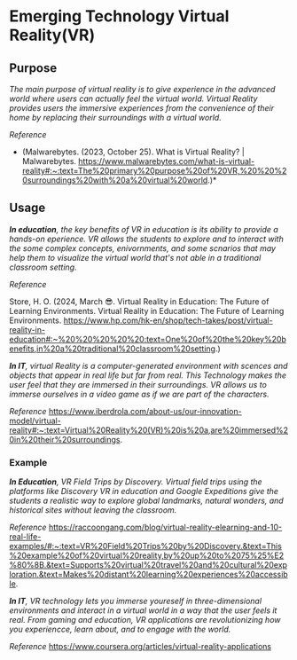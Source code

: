 # Emerging Technology Virtual Reality(VR)

## Purpose

_The main purpose of virtual reality is to give experience in the advanced world where users can actually feel the virtual world. Virtual Reality provides users the immersive experiences from the convenience of their home by replacing their surroundings with a virtual world._  
 
_Reference_

* (Malwarebytes. (2023, October 25). What is Virtual Reality? | Malwarebytes. https://www.malwarebytes.com/what-is-virtual-reality#:~:text=The%20primary%20purpose%20of%20VR,%20%20%20surroundings%20with%20a%20virtual%20world.)* 


## Usage
_**In education**, the key benefits of VR in education is its ability to provide a hands-on eperience. VR allows the students to explore and to interact with the some complex concepts, enivornments, and some scnarios that may help them to visualize the virtual world that's not able in a traditional classroom setting._

_Reference_

Store, H. O. (2024, March 😎. Virtual Reality in Education: The Future of Learning Environments. Virtual Reality in Education: The Future of Learning Environments. https://www.hp.com/hk-en/shop/tech-takes/post/virtual-reality-in-education#:~%20%20%20%20%20:text=One%20of%20the%20key%20benefits,in%20a%20traditional%20classroom%20setting.)

_**In IT**, virtual Reality is a computer-generated environment with scences and objects that appear in real life but far from real. This Technology makes the user feel that they are immersed in their surroundings. VR allows us to immerse ourselves in a video game as if we are part of the characters._

_Reference_
https://www.iberdrola.com/about-us/our-innovation-model/virtual-reality#:~:text=Virtual%20Reality%20(VR)%20is%20a,are%20immersed%20in%20their%20surroundings.

### Example
_**In Education**, VR Field Trips by Discovery. Virtual field trips using the platforms like Discovery VR in education and Google Expeditions give the students a realistic way to explore global landmarks, natural wonders, and historical sites without leaving the classroom._

_Reference_
https://raccoongang.com/blog/virtual-reality-elearning-and-10-real-life-examples/#:~:text=VR%20Field%20Trips%20by%20Discovery.&text=This%20example%20of%20virtual%20reality,by%20up%20to%2075%25%E2%80%8B.&text=Supports%20virtual%20travel%20and%20cultural%20exploration.&text=Makes%20distant%20learning%20experiences%20accessible.

_**In IT**, VR technology lets you immerse youreself in three-dimensional environments and interact in a virtual world in a way that the user feels it real. From gaming and education, VR applications are revolutionizing how you experiencce, learn about, and to engage with the world._

_Reference_
https://www.coursera.org/articles/virtual-reality-applications
